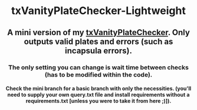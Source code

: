 <div align="center">

# txVanityPlateChecker-Lightweight
## A mini version of my [txVanityPlateChecker](https://github.com/bestadamdagoat/txVanityPlateChecker). Only outputs valid plates and errors (such as incapsula errors).
### The only setting you can change is wait time between checks (has to be modified within the code).
#### Check the mini branch for a basic branch with only the necessities. (you'll need to supply your own query.txt file and install requirements without a requirements.txt [unless you were to take it from here ;)]).
</div>